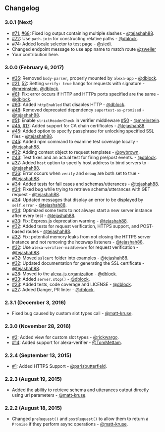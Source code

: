 ## Changelog

### 3.0.1 (Next)

* [#71](https://github.com/alexa-js/alexa-app-server/pull/71), [#68](https://github.com/alexa-js/alexa-app-server/issues/68): Fixed log output containing multiple slashes - [@tejashah88](https://github.com/tejashah88).
* [#72](https://github.com/alexa-js/alexa-app-server/pull/72): Use `path.join` for constructing relative paths - [@dblock](https://github.com/dblock).
* [#74](https://github.com/alexa-js/alexa-app-server/pull/74): Added locale selector to test page - [@siedi](https://github.com/siedi).
* Changed endpoint message to use app name to match route
[@zweiler](https://github.com/zweiler)
* Your contribution here.

### 3.0.0 (February 6, 2017)

* [#35](https://github.com/alexa-js/alexa-app-server/issues/35): Removed `body-parser`, properly mounted by `alexa-app` - [@dblock](https://github.com/dblock).
* [#21](https://github.com/alexa-js/alexa-app-server/issues/21), [52](https://github.com/alexa-js/alexa-app-server/issues/52): Setting `verify: true` hangs for requests with signature - [@mreinstein](https://github.com/mreinstein), [@dblock](https://github.com/dblock).
* [#61](https://github.com/alexa-js/alexa-app-server/pull/61): Fix: error occurs if HTTP and HTTPs ports specified are the same - [@dblock](https://github.com/dblock).
* [#60](https://github.com/alexa-js/alexa-app-server/pull/60): Added `httpEnabled` that disables HTTP - [@dblock](https://github.com/dblock).
* [#48](https://github.com/alexa-js/alexa-app-server/pull/48): Removed deprecated dependency `supertest-as-promised` - [@tejashah88](https://github.com/tejashah88).
* [#51](https://github.com/alexa-js/alexa-app-server/pull/51): Enable `strictHeaderCheck` in verifier middleware [#50](https://github.com/alexa-js/alexa-app-server/issues/50) - [@mreinstein](https://github.com/mreinstein).
* [#45](https://github.com/alexa-js/alexa-app-server/pull/45), [#17](https://github.com/alexa-js/alexa-app-server/pull/17): Added support for CA chain certificates - [@tejashah88](https://github.com/tejashah88).
* [#45](https://github.com/alexa-js/alexa-app-server/pull/45): Added option to specify passphrase for unlocking specified SSL files - [@tejashah88](https://github.com/tejashah88).
* [#45](https://github.com/alexa-js/alexa-app-server/pull/45): Added npm command to examine test coverage locally - [@tejashah88](https://github.com/tejashah88).
* [#22](https://github.com/alexa-js/alexa-app-server/pull/22): Adding context object to request templates - [@pwbrown](https://github.com/pwbrown).
* [#43](https://github.com/alexa-js/alexa-app-server/pull/43): Test fixes and an actual test for firing pre/post events. - [@dblock](https://github.com/dblock).
* [#37](https://github.com/alexa-js/alexa-app-server/pull/37): Added `host` option to specify host address to bind servers to - [@tejashah88](https://github.com/tejashah88).
* [#36](https://github.com/alexa-js/alexa-app-server/pull/36): Error occurs when `verify` and `debug` are both set to true - [@tejashah88](https://github.com/tejashah88).
* [#34](https://github.com/alexa-js/alexa-app-server/pull/34): Added tests for fail cases and schemas/utterances - [@tejashah88](https://github.com/tejashah88).
* [#34](https://github.com/alexa-js/alexa-app-server/pull/34): Fixed bug while trying to retrieve schema/utterances with GET request - [@tejashah88](https://github.com/tejashah88).
* [#34](https://github.com/alexa-js/alexa-app-server/pull/34): Updated messages that display an error to be displayed by `self.error` - [@tejashah88](https://github.com/tejashah88).
* [#34](https://github.com/alexa-js/alexa-app-server/pull/34): Optimized some tests to not always start a new server instance after every test - [@tejashah88](https://github.com/tejashah88).
* [#33](https://github.com/alexa-js/alexa-app-server/pull/33): Fix: Express.js deprecation warning - [@tejashah88](https://github.com/tejashah88).
* [#32](https://github.com/alexa-js/alexa-app-server/pull/32): Added tests for request verification, HTTPS support, and POST-based routes - [@tejashah88](https://github.com/tejashah88).
* [#32](https://github.com/alexa-js/alexa-app-server/pull/32): Fix: potential memory leaks from not closing the HTTPS server instance and not removing the hotswap listeners - [@tejashah88](https://github.com/tejashah88).
* [#32](https://github.com/alexa-js/alexa-app-server/pull/32): Use `alexa-verifier-middleware` for request verification - [@tejashah88](https://github.com/tejashah88).
* [#32](https://github.com/alexa-js/alexa-app-server/pull/32): Moved `sslcert` folder into examples - [@tejashah88](https://github.com/tejashah88).
* [#32](https://github.com/alexa-js/alexa-app-server/pull/32): Updated documentation for generating the SSL certificate - [@tejashah88](https://github.com/tejashah88).
* [#28](https://github.com/alexa-js/alexa-app-server/pull/28): Moved to the [alexa-js organization](https://github.com/alexa-js) - [@dblock](https://github.com/dblock).
* [#23](https://github.com/alexa-js/alexa-app-server/pull/23): Added `server.stop()` - [@dblock](https://github.com/dblock).
* [#23](https://github.com/alexa-js/alexa-app-server/pull/23): Added tests, code coverage and LICENSE - [@dblock](https://github.com/dblock).
* [#27](https://github.com/alexa-js/alexa-app-server/pull/27): Added Danger, PR linter - [@dblock](https://github.com/dblock).

### 2.3.1 (December 3, 2016)

* Fixed bug caused by custom slot types call - [@matt-kruse](https://github.com/matt-kruse).

### 2.3.0 (November 28, 2016)

* [#2](https://github.com/alexa-js/alexa-app-server/pull/2): Added view for custom slot types - [@rickwargo](https://github.com/rickwargo).
* [#14](https://github.com/alexa-js/alexa-app-server/pull/2): Added support for alexa-verifier - [@TomMettam](https://github.com/TomMettam).

### 2.2.4 (September 13, 2015)

* [#1](https://github.com/alexa-js/alexa-app-server/pull/1): Added HTTPS Support - [@parisbutterfield](https://github.com/parisbutterfield).

### 2.2.3 (August 19, 2015)

* Added the ability to retrieve schema and utterances output directly using url parameters - [@matt-kruse](https://github.com/matt-kruse).

### 2.2.2 (August 18, 2015)

* Changed `preRequest()` and `postRequest()` to allow them to return a `Promise` if they perform async operations - [@matt-kruse](https://github.com/matt-kruse).
